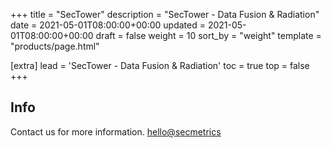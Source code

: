 +++
title = "SecTower"
description = "SecTower - Data Fusion & Radiation"
date = 2021-05-01T08:00:00+00:00
updated = 2021-05-01T08:00:00+00:00
draft = false
weight = 10
sort_by = "weight"
template = "products/page.html"

[extra]
lead = 'SecTower - Data Fusion & Radiation'
toc = true
top = false
+++

## Info

Contact us for more information. [hello@secmetrics](mailto:hello@secmetrics)


